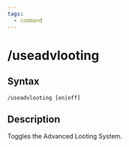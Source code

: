 ```yaml
---
tags:
  - command
---
```


# /useadvlooting

## Syntax

<!--cmd-syntax-start-->
```eqcommand
/useadvlooting [on|off]
```
<!--cmd-syntax-end-->

## Description

<!--cmd-desc-start-->
Toggles the Advanced Looting System.
<!--cmd-desc-end-->